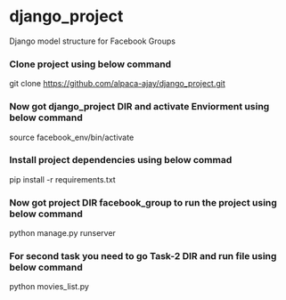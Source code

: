 # django_project
Django model structure for Facebook Groups 

### Clone project using below command
git clone https://github.com/alpaca-ajay/django_project.git

### Now got django_project DIR and activate Enviorment using below command
source facebook_env/bin/activate

### Install project dependencies using below commad
pip install -r requirements.txt

### Now got project DIR facebook_group to run the project using below command
python manage.py runserver

### For second task you need to go Task-2 DIR and run file using below command
python movies_list.py

